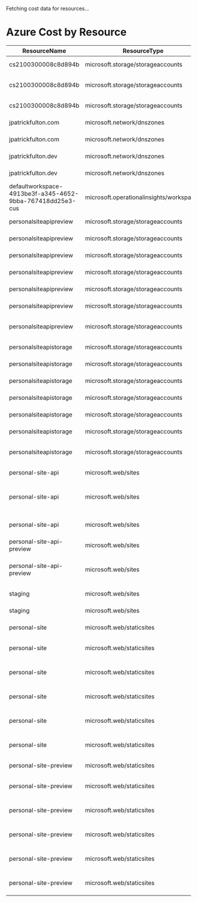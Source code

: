 Fetching cost data for resources...
# Azure Cost by Resource

| ResourceName | ResourceType | Location | ResourceGroupName | ServiceName | ServiceTier | Meter | Amount |
|---|---|---|---|---|---|---|---:|
|cs2100300008c8d894b | microsoft.storage/storageaccounts | US East | cloud-shell-storage-eastus |  Storage | Files | LRS Data Stored | 0.19 USD |
|cs2100300008c8d894b | microsoft.storage/storageaccounts | US East | cloud-shell-storage-eastus |  Storage | Tables | Batch Write Operations | 0.00 USD |
|cs2100300008c8d894b | microsoft.storage/storageaccounts | US East | cloud-shell-storage-eastus |  Storage | Tiered Block Blob | All Other Operations | 0.00 USD |
|jpatrickfulton.com | microsoft.network/dnszones | Unknown | personal-dns |  Azure DNS |  | Public Queries | 0.00 USD |
|jpatrickfulton.com | microsoft.network/dnszones | Unknown | personal-dns |  Azure DNS |  | Public Zone | 0.30 USD |
|jpatrickfulton.dev | microsoft.network/dnszones | Unknown | personal-dns |  Azure DNS |  | Public Queries | 0.01 USD |
|jpatrickfulton.dev | microsoft.network/dnszones | Unknown | personal-dns |  Azure DNS |  | Public Zone | 0.30 USD |
|defaultworkspace-4913be3f-a345-4652-9bba-767418dd25e3-cus | microsoft.operationalinsights/workspaces | US Central | personal-site |  Log Analytics |  | Pay-as-you-go Data Ingestion | 0.00 USD |
|personalsiteapipreview | microsoft.storage/storageaccounts | US Central | personal-site |  Storage | Files | LRS Data Stored | 0.00 USD |
|personalsiteapipreview | microsoft.storage/storageaccounts | US Central | personal-site |  Storage | Files | LRS Write Operations | 0.01 USD |
|personalsiteapipreview | microsoft.storage/storageaccounts | US Central | personal-site |  Storage | Files | Protocol Operations | 0.00 USD |
|personalsiteapipreview | microsoft.storage/storageaccounts | US Central | personal-site |  Storage | Files | Read Operations | 0.00 USD |
|personalsiteapipreview | microsoft.storage/storageaccounts | US Central | personal-site |  Storage | General Block Blob | LRS Write Operations | 0.00 USD |
|personalsiteapipreview | microsoft.storage/storageaccounts | US Central | personal-site |  Storage | General Block Blob | Read Operations | 0.00 USD |
|personalsiteapipreview | microsoft.storage/storageaccounts | US Central | personal-site |  Storage | Tables | Batch Write Operations | 0.00 USD |
|personalsiteapistorage | microsoft.storage/storageaccounts | US Central | personal-site |  Storage | Files | LRS Data Stored | 0.00 USD |
|personalsiteapistorage | microsoft.storage/storageaccounts | US Central | personal-site |  Storage | Files | LRS Write Operations | 0.01 USD |
|personalsiteapistorage | microsoft.storage/storageaccounts | US Central | personal-site |  Storage | Files | Protocol Operations | 0.00 USD |
|personalsiteapistorage | microsoft.storage/storageaccounts | US Central | personal-site |  Storage | Files | Read Operations | 0.00 USD |
|personalsiteapistorage | microsoft.storage/storageaccounts | US Central | personal-site |  Storage | General Block Blob | LRS Write Operations | 0.00 USD |
|personalsiteapistorage | microsoft.storage/storageaccounts | US Central | personal-site |  Storage | General Block Blob | Read Operations | 0.00 USD |
|personalsiteapistorage | microsoft.storage/storageaccounts | US Central | personal-site |  Storage | Tables | Batch Write Operations | 0.00 USD |
|personal-site-api | microsoft.web/sites | US Central | personal-site |  Azure App Service | Free Plan | F1 App | 0.00 USD |
|personal-site-api | microsoft.web/sites | US Central | personal-site |  Bandwidth |  | Standard Data Transfer Out | 0.00 USD |
|personal-site-api | microsoft.web/sites | US Central | personal-site |  Functions |  | Standard Execution Time | 0.00 USD |
|personal-site-api-preview | microsoft.web/sites | US Central | personal-site |  Azure App Service | Free Plan | F1 App | 0.00 USD |
|personal-site-api-preview | microsoft.web/sites | US Central | personal-site |  Bandwidth |  | Standard Data Transfer Out | 0.00 USD |
|staging | microsoft.web/sites | US Central | personal-site |  Azure App Service | Free Plan | F1 App | 0.00 USD |
|staging | microsoft.web/sites | US Central | personal-site |  Azure App Service | Free Plan | F1 App | 0.00 USD |
|personal-site | microsoft.web/staticsites | US Central | personal-site |  Azure App Service | Static Web | Standard App | 5.55 USD |
|personal-site | microsoft.web/staticsites | AP East | personal-site |  Azure App Service | Static Web | Standard Bandwidth Usage | 0.00 USD |
|personal-site | microsoft.web/staticsites | EU West | personal-site |  Azure App Service | Static Web | Standard Bandwidth Usage | 0.00 USD |
|personal-site | microsoft.web/staticsites | US Central | personal-site |  Azure App Service | Static Web | Standard Bandwidth Usage | 0.00 USD |
|personal-site | microsoft.web/staticsites | US East 2 | personal-site |  Azure App Service | Static Web | Standard Bandwidth Usage | 0.00 USD |
|personal-site | microsoft.web/staticsites | US West 2 | personal-site |  Azure App Service | Static Web | Standard Bandwidth Usage | 0.00 USD |
|personal-site-preview | microsoft.web/staticsites | US Central | personal-site |  Azure App Service | Static Web | Standard App | 5.55 USD |
|personal-site-preview | microsoft.web/staticsites | AP East | personal-site |  Azure App Service | Static Web | Standard Bandwidth Usage | 0.00 USD |
|personal-site-preview | microsoft.web/staticsites | EU West | personal-site |  Azure App Service | Static Web | Standard Bandwidth Usage | 0.00 USD |
|personal-site-preview | microsoft.web/staticsites | US Central | personal-site |  Azure App Service | Static Web | Standard Bandwidth Usage | 0.00 USD |
|personal-site-preview | microsoft.web/staticsites | US East 2 | personal-site |  Azure App Service | Static Web | Standard Bandwidth Usage | 0.00 USD |
|personal-site-preview | microsoft.web/staticsites | US West 2 | personal-site |  Azure App Service | Static Web | Standard Bandwidth Usage | 0.00 USD |
